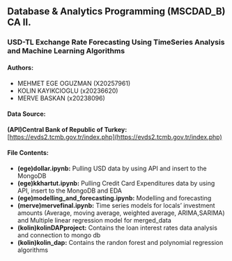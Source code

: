 ## Database & Analytics Programming (MSCDAD_B) CA II.

### USD-TL Exchange Rate Forecasting Using TimeSeries Analysis and Machine Learning Algorithms

#### Authors:
<ul>
<li>MEHMET EGE OGUZMAN (X20257961)</li>
<li>KOLIN KAYIKCIOGLU (x20236620)</li>
<li>MERVE BASKAN (x20238096)</li>
</ul>

#### Data Source:

<strong>(API)Central Bank of Republic of Turkey:</strong> [https://evds2.tcmb.gov.tr/index.php](https://evds2.tcmb.gov.tr/index.php)

#### File Contents:
<ul>
<li><strong>(ege)dollar.ipynb:</strong> Pulling USD data by using API and insert to the MongoDB</li>
<li><strong>(ege)kkhartut.ipynb:</strong> Pulling Credit Card Expenditures data by using API, insert to the MongoDB and EDA</li>
<li><strong>(ege)modelling_and_forecasting.ipynb:</strong> Modelling and forecasting</li>
<li><strong>(merve)mervefinal.ipynb:</strong> Time series models for locals’ investment amounts (Average, moving average, weighted average, ARIMA,SARIMA) and Multiple linear regression model for merged_data</li>
<li><strong>(kolin)kolinDAPproject:</strong> Contains the loan interest rates data analysis and connection to mongo db</li>
<li><strong>(kolin)kolin_dap:</strong> Contains the randon forest and polynomial regression algorithms</li>
</ul>

